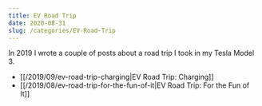```yaml
---
title: EV Road Trip
date: 2020-08-31
slug: /categories/EV-Road-Trip
---
```


In 2019 I wrote a couple of posts about a road trip I took in my Tesla Model 3.

- [[/2019/09/ev-road-trip-charging|EV Road Trip: Charging]]
- [[/2019/08/ev-road-trip-for-the-fun-of-it|EV Road Trip: For the Fun of It]]